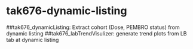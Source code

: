 # tak676-dynamic-listing
##tak676_dynamicListing: Extract cohort (Dose, PEMBRO status) from dynamic listing
##tak676_labTrendVisulizer: generate trend plots from LB tab at dynamic listing
